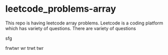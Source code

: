 # leetcode_problems-array
This repo is having leetcode array problems.
Leetcode is a coding platform which has variety of questions.
There are variety of questions

sfg

frwtwr
wr
trwt
twr
